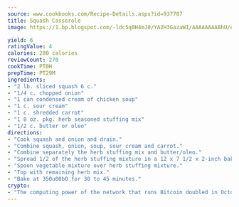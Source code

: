 ```yaml
---
source: www.cookbooks.com/Recipe-Details.aspx?id=937787
title: Squash Casserole
image: https://1.bp.blogspot.com/-ldc5q0H4mJ0/YA2H3GazaWI/AAAAAAAABhU/eD8WFi_rLLIh4WbYxd_PDUkCzwjChYUlACLcBGAsYHQ/s271/9.png

yield: 6
ratingValue: 4
calories: 280 calories
reviewCount: 270
cookTime: PT0H
prepTime: PT29M
ingredients:
- "2 lb. sliced squash 6 c."
- "1/4 c. chopped onion"
- "1 can condensed cream of chicken soup"
- "1 c. sour cream"
- "1 c. shredded carrot"
- "1 8 oz. pkg. herb seasoned stuffing mix"
- "1/2 c. butter or oleo"
directions:
- "Cook squash and onion and drain."
- "Combine squash, onion, soup, sour cream and carrot."
- "Combine separately the herb stuffing mix and butter/oleo."
- "Spread 1/2 of the herb stuffing mixture in a 12 x 7 1/2 x 2-inch baking dish."
- "Spoon vegetable mixture over herb stuffing mixture."
- "Top with remaining herb mix."
- "Bake at 350u00b0 for 30 to 45 minutes."
crypto:
- "The computing power of the network that runs Bitcoin doubled in October, pushing out all but the most dedicated miners."
---
```

